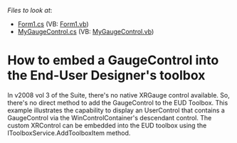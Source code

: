 <!-- default file list -->
*Files to look at*:

* [Form1.cs](./CS/WindowsApplication1/Form1.cs) (VB: [Form1.vb](./VB/WindowsApplication1/Form1.vb))
* [MyGaugeControl.cs](./CS/WindowsApplication1/MyGaugeControl.cs) (VB: [MyGaugeControl.vb](./VB/WindowsApplication1/MyGaugeControl.vb))
<!-- default file list end -->
# How to embed a GaugeControl into the End-User Designer's toolbox


<p>In v2008 vol 3 of the Suite, there's no native XRGauge control available. So, there's no direct method to add the GaugeControl to the EUD Toolbox. This example illustrates the capability to display an UserControl that contains a GaugeControl via the WinControlContainer's descendant control. The custom XRControl can be embedded into the EUD toolbox using the IToolboxService.AddToolboxItem method.</p>

<br/>


